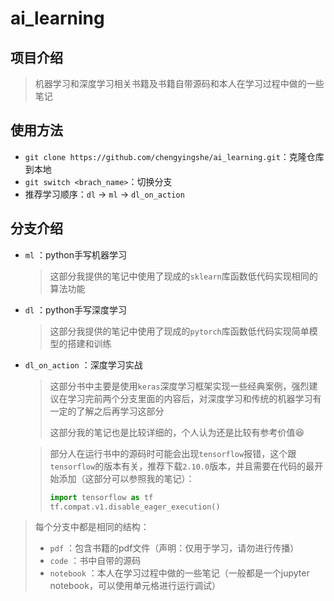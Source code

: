 # ai_learning

## 项目介绍
> 机器学习和深度学习相关书籍及书籍自带源码和本人在学习过程中做的一些笔记

## 使用方法

- `git clone https://github.com/chengyingshe/ai_learning.git`：克隆仓库到本地
- `git switch <brach_name>`：切换分支
- 推荐学习顺序：`dl` -> `ml` -> `dl_on_action`

## 分支介绍

- `ml` ：python手写机器学习

  > 这部分我提供的笔记中使用了现成的`sklearn`库函数低代码实现相同的算法功能

- `dl` ：python手写深度学习

  > 这部分我提供的笔记中使用了现成的`pytorch`库函数低代码实现简单模型的搭建和训练

- `dl_on_action` ：深度学习实战

  > 这部分书中主要是使用`keras`深度学习框架实现一些经典案例，强烈建议在学习完前两个分支里面的内容后，对深度学习和传统的机器学习有一定的了解之后再学习这部分
  >
  > 这部分我的笔记也是比较详细的​，个人认为还是比较有参考价值:laughing:

  > 部分人在运行书中的源码时可能会出现`tensorflow`报错，这个跟`tensorflow`的版本有关，推荐下载`2.10.0`版本，并且需要在代码的最开始添加（这部分可以参照我的笔记）：
  >
  > ```python
  > import tensorflow as tf
  > tf.compat.v1.disable_eager_execution()
  > ```

> 每个分支中都是相同的结构：
> - `pdf` ：包含书籍的pdf文件（声明：仅用于学习，请勿进行传播）
> - `code` ：书中自带的源码
> - `notebook` ：本人在学习过程中做的一些笔记（一般都是一个jupyter notebook，可以使用单元格进行运行调试）